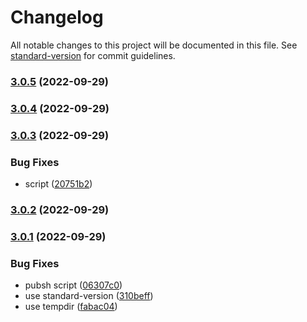 # Changelog

All notable changes to this project will be documented in this file. See [standard-version](https://github.com/conventional-changelog/standard-version) for commit guidelines.

### [3.0.5](https://github.com/mm-atom/an000046/compare/v3.0.4...v3.0.5) (2022-09-29)

### [3.0.4](https://github.com/mm-atom/an000046/compare/v3.0.3...v3.0.4) (2022-09-29)

### [3.0.3](https://github.com/mm-atom/an000046/compare/v3.0.2...v3.0.3) (2022-09-29)


### Bug Fixes

* script ([20751b2](https://github.com/mm-atom/an000046/commit/20751b291d585f372801dfbf004fce06b864ce09))

### [3.0.2](https://github.com/mm-atom/an000046/compare/v3.0.1...v3.0.2) (2022-09-29)

### [3.0.1](https://github.com/mm-atom/an000046/compare/v3.0.0...v3.0.1) (2022-09-29)


### Bug Fixes

* pubsh script ([06307c0](https://github.com/mm-atom/an000046/commit/06307c0e73139acf2c3f463e0cd913175da6cb1d))
* use standard-version ([310beff](https://github.com/mm-atom/an000046/commit/310beffd230d588314b3984b437c419bc8bfc490))
* use tempdir ([fabac04](https://github.com/mm-atom/an000046/commit/fabac04ddc4f8a7ad366d5816ca7ef29c6898bb9))
